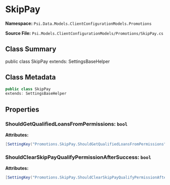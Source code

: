 # SkipPay

**Namespace:** `Psi.Data.Models.ClientConfigurationModels.Promotions`

**Source File:** `Psi.Models.ClientConfigurationModels/Promotions/SkipPay.cs`

## Class Summary

public class SkipPay
extends: SettingsBaseHelper

## Class Metadata

```typescript
public class SkipPay
extends: SettingsBaseHelper
```

## Properties

### ShouldGetQualifiedLoansFromPermissions: `bool`

**Attributes:**
```csharp
[SettingKey("Promotions.SkipPay.ShouldGetQualifiedLoansFromPermissions")]
```

### ShouldClearSkipPayQualifyPermissionAfterSuccess: `bool`

**Attributes:**
```csharp
[SettingKey("Promotions.SkipPay.ShouldClearSkipPayQualifyPermissionAfterSuccess")]
```
